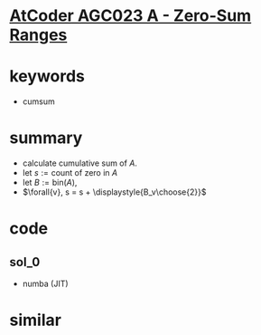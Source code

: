 # [AtCoder AGC023 A - Zero-Sum Ranges](https://atcoder.jp/contests/agc023/tasks/agc023_a)



# keywords 
- cumsum



# summary 
- calculate cumulative sum of $A$.
- let $s := \text{count of zero in } A$
- let $B := \text{bin}(A)$,
- $\forall{v}, s = s + \displaystyle{B_v\choose{2}}$


# code 
## sol_0
- numba (JIT)



# similar 
  